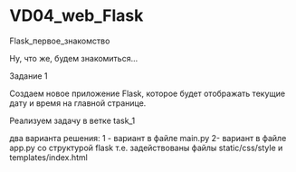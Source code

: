 # VD04_web_Flask
 Flask_первое_знакомство

Ну, что же, будем знакомиться...

Задание 1

Создаем новое приложение Flask, которое будет отображать текущие дату и время на главной странице.

Реализуем задачу в ветке task_1

два варианта решения:
1 - вариант в файле main.py
2- вариант в файле app.py со структурой flask т.е. задействованы файлы static/css/style и templates/index.html